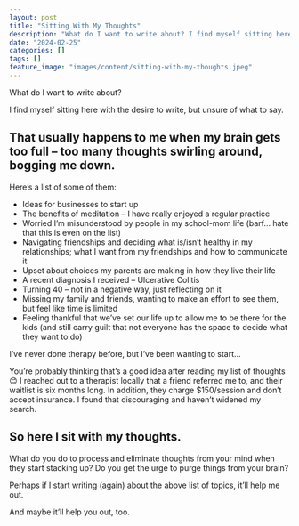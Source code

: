```yaml
---
layout: post
title: "Sitting With My Thoughts"
description: "What do I want to write about? I find myself sitting here with the desire to write, but unsure of what to say. That usually happens to me when my brain gets too full – too many thoughts swirling around, bogging"
date: "2024-02-25"
categories: []
tags: []
feature_image: "images/content/sitting-with-my-thoughts.jpeg"
---
```


What do I want to write about?

I find myself sitting here with the desire to write, but unsure of what to say.

## That usually happens to me when my brain gets too full – too many thoughts swirling around, bogging me down.

Here’s a list of some of them:
- Ideas for businesses to start up
- The benefits of meditation – I have really enjoyed a regular practice
- Worried I’m misunderstood by people in my school-mom life (barf… hate that this is even on the
list)
- Navigating friendships and deciding what is/isn’t healthy in my relationships; what I want from
my friendships and how to communicate it
- Upset about choices my parents are making in how they live their life
- A recent diagnosis I received – Ulcerative Colitis
- Turning 40 – not in a negative way, just reflecting on it
- Missing my family and friends, wanting to make an effort to see them, but feel like time is
limited
- Feeling thankful that we’ve set our life up to allow me to be there for the kids (and still carry guilt that not everyone has the space to decide what they want to do)

I’ve never done therapy before, but I’ve been wanting to start…

You’re probably thinking that’s a good idea after reading my list of thoughts 😊 I reached out to a therapist locally that a friend referred me to, and their waitlist is six months long. In addition, they charge $150/session and don’t accept insurance. I found that discouraging and haven’t widened my search.

## So here I sit with my thoughts.

What do you do to process and eliminate thoughts from your mind when they start stacking up? Do you get the urge to purge things from your brain?

Perhaps if I start writing (again) about the above list of topics, it’ll help me out. 

And maybe it’ll help you out, too.
